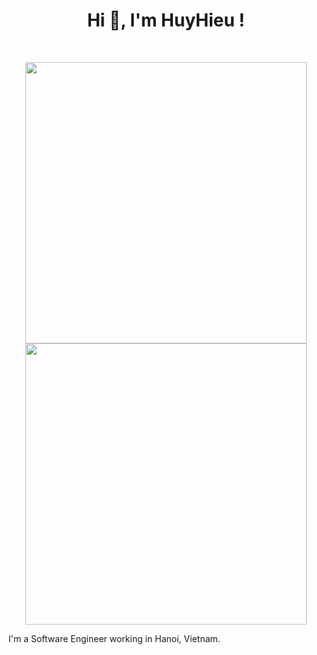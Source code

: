 <h1 align="center">Hi 👋, I'm HuyHieu !</h1>
<br>

<p align = "center">
  <img src = "https://github-readme-stats-sigma-five.vercel.app/api?username=huyhieu19&show_icons=true&theme=tokyonight" width = 450>
  <img src = "https://github-readme-streak-stats.herokuapp.com?user=huyhieu19&theme=blue-green&hide_border=true" width = 450>
</p>

I'm a Software Engineer working in Hanoi, Vietnam. 
